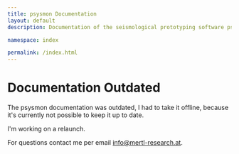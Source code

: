 ```yaml
---
title: psysmon Documentation
layout: default
description: Documentation of the seismological prototyping software psysmon.

namespace: index

permalink: /index.html
---
```

# Documentation Outdated

The psysmon documentation was outdated, I had to take it offline, because it's currently not possible to keep it up to date.

I'm working on a relaunch.

For questions contact me per email [info@mertl-research.at](mailto:info@mertl-research.at).


